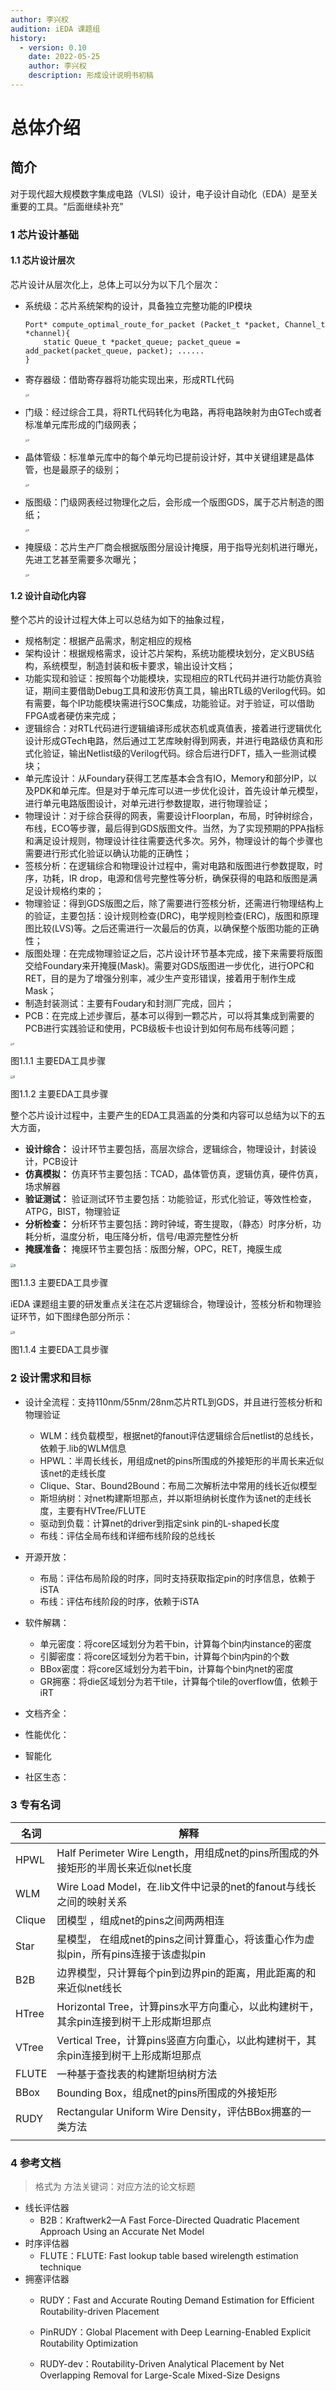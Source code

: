 ```yaml
---
author: 李兴权
audition: iEDA 课题组
history:
  - version: 0.10
    date: 2022-05-25
    author: 李兴权
    description: 形成设计说明书初稿
---
```


# 总体介绍

## 简介

对于现代超大规模数字集成电路（VLSI）设计，电子设计自动化（EDA）是至关重要的工具。“后面继续补充”

### 1 芯片设计基础

#### 1.1 芯片设计层次

芯片设计从层次化上，总体上可以分为以下几个层次：

* 系统级：芯片系统架构的设计，具备独立完整功能的IP模块

  ```
  Port* compute_optimal_route_for_packet (Packet_t *packet, Channel_t *channel){ 
      static Queue_t *packet_queue; packet_queue = add_packet(packet_queue, packet); ......
  }
  ```
* 寄存器级：借助寄存器将功能实现出来，形成RTL代码

  <img src="https://images.gitee.com/uploads/images/2022/0525/180936_4c445e28_8273072.png" alt="6" style="zoom:25%;" />
* 门级：经过综合工具，将RTL代码转化为电路，再将电路映射为由GTech或者标准单元库形成的门级网表；

  <img src="https://images.gitee.com/uploads/images/2022/0525/180919_5542498c_8273072.png" alt="6" style="zoom:25%;" />
* 晶体管级：标准单元库中的每个单元均已提前设计好，其中关键组建是晶体管，也是最原子的级别；

  <img src="https://images.gitee.com/uploads/images/2022/0525/181001_adc00885_8273072.png" alt="6" style="zoom:25%;" />
* 版图级：门级网表经过物理化之后，会形成一个版图GDS，属于芯片制造的图纸；

  <img src="https://images.gitee.com/uploads/images/2022/0525/181304_6fe49636_8273072.png" alt="6" style="zoom:25%;" />
* 掩膜级：芯片生产厂商会根据版图分层设计掩膜，用于指导光刻机进行曝光，先进工艺甚至需要多次曝光；

  <img src="https://images.gitee.com/uploads/images/2022/0525/181100_d80871ac_8273072.png" alt="6" style="zoom:25%;" />

#### 1.2 设计自动化内容

整个芯片的设计过程大体上可以总结为如下的抽象过程，

* 规格制定：根据产品需求，制定相应的规格
* 架构设计：根据规格需求，设计芯片架构，系统功能模块划分，定义BUS结构，系统模型，制造封装和板卡要求，输出设计文档；
* 功能实现和验证：按照每个功能模块，实现相应的RTL代码并进行功能仿真验证，期间主要借助Debug工具和波形仿真工具，输出RTL级的Verilog代码。如有需要，每个IP功能模块需进行SOC集成，功能验证。对于验证，可以借助FPGA或者硬仿来完成；
* 逻辑综合：对RTL代码进行逻辑编译形成状态机或真值表，接着进行逻辑优化设计形成GTech电路，然后通过工艺库映射得到网表，并进行电路级仿真和形式化验证，输出Netlist级的Verilog代码。综合后进行DFT，插入一些测试模块；
* 单元库设计：从Foundary获得工艺库基本会含有IO，Memory和部分IP，以及PDK和单元库。但是对于单元库可以进一步优化设计，首先设计单元模型，进行单元电路版图设计，对单元进行参数提取，进行物理验证；
* 物理设计：对于综合获得的网表，需要设计Floorplan，布局，时钟树综合，布线，ECO等步骤，最后得到GDS版图文件。当然，为了实现预期的PPA指标和满足设计规则，物理设计往往需要迭代多次。另外，物理设计的每个步骤也需要进行形式化验证以确认功能的正确性；
* 签核分析：在逻辑综合和物理设计过程中，需对电路和版图进行参数提取，时序，功耗，IR drop，电源和信号完整性等分析，确保获得的电路和版图是满足设计规格约束的；
* 物理验证：得到GDS版图之后，除了需要进行签核分析，还需进行物理结构上的验证，主要包括：设计规则检查(DRC)，电学规则检查(ERC)，版图和原理图比较(LVS)等。之后还需进行一次最后的仿真，以确保整个版图功能的正确性；
* 版图处理：在完成物理验证之后，芯片设计环节基本完成，接下来需要将版图交给Foundary来开掩膜(Mask)。需要对GDS版图进一步优化，进行OPC和RET，目的是为了增强分别率，减少生产变形错误，接着用于制作生成Mask；
* 制造封装测试：主要有Foudary和封测厂完成，回片；
* PCB：在完成上述步骤后，基本可以得到一颗芯片，可以将其集成到需要的PCB进行实践验证和使用，PCB级板卡也设计到如何布局布线等问题；

<img src="https://images.gitee.com/uploads/images/2022/0526/104146_98f059c1_8273072.png" alt="6" style="zoom:25%;" />

图1.1.1 主要EDA工具步骤

<img src="https://images.gitee.com/uploads/images/2022/0530/145123_9b414b6d_8273072.png" alt="6" style="zoom:30%;" />

图1.1.2 主要EDA工具步骤

整个芯片设计过程中，主要产生的EDA工具涵盖的分类和内容可以总结为以下的五大方面，

* **设计综合：** 设计环节主要包括，高层次综合，逻辑综合，物理设计，封装设计，PCB设计
* **仿真模拟：** 仿真环节主要包括：TCAD，晶体管仿真，逻辑仿真，硬件仿真，场求解器
* **验证测试：** 验证测试环节主要包括：功能验证，形式化验证，等效性检查，ATPG，BIST，物理验证
* **分析检查：** 分析环节主要包括：跨时钟域，寄生提取，（静态）时序分析，功耗分析，温度分析，电压降分析，信号/电源完整性分析
* **掩膜准备：** 掩膜环节主要包括：版图分解，OPC，RET，掩膜生成

<img src="https://images.gitee.com/uploads/images/2022/0525/175128_fb471b46_8273072.png" alt="6" style="zoom:35%;" />

图1.1.3 主要EDA工具步骤

iEDA 课题组主要的研发重点关注在芯片逻辑综合，物理设计，签核分析和物理验证环节，如下图绿色部分所示：

<img src="https://images.gitee.com/uploads/images/2022/0530/150057_1b7674b3_8273072.png" alt="6" style="zoom:30%;" />

图1.1.4 主要EDA工具步骤

### 2 设计需求和目标

- 设计全流程：支持110nm/55nm/28nm芯片RTL到GDS，并且进行签核分析和物理验证

  - WLM：线负载模型，根据net的fanout评估逻辑综合后netlist的总线长，依赖于.lib的WLM信息
  - HPWL：半周长线长，用组成net的pins所围成的外接矩形的半周长来近似该net的走线长度
  - Clique、Star、Bound2Bound：布局二次解析法中常用的线长近似模型
  - 斯坦纳树：对net构建斯坦那点，并以斯坦纳树长度作为该net的走线长度，主要有HVTree/FLUTE
  - 驱动到负载：计算net的driver到指定sink pin的L-shaped长度
  - 布线：评估全局布线和详细布线阶段的总线长
- 开源开放：

  - 布局：评估布局阶段的时序，同时支持获取指定pin的时序信息，依赖于iSTA
  - 布线：评估布线阶段的时序，依赖于iSTA
- 软件解耦：

  - 单元密度：将core区域划分为若干bin，计算每个bin内instance的密度
  - 引脚密度：将core区域划分为若干bin，计算每个bin内pin的个数
  - BBox密度：将core区域划分为若干bin，计算每个bin内net的密度
  - GR拥塞：将die区域划分为若干tile，计算每个tile的overflow值，依赖于iRT
- 文档齐全：
- 性能优化：
- 智能化
- 社区生态：

### 3 专有名词

| **名词** | **解释**                                                                       |
| -------------- | ------------------------------------------------------------------------------------ |
| HPWL           | Half Perimeter Wire Length，用组成net的pins所围成的外接矩形的半周长来近似net长度     |
| WLM            | Wire Load Model，在.lib文件中记录的net的fanout与线长之间的映射关系                   |
| Clique         | 团模型 ，组成net的pins之间两两相连                                                   |
| Star           | 星模型， 在组成net的pins之间计算重心，将该重心作为虚拟pin，所有pins连接于该虚拟pin   |
| B2B            | 边界模型，只计算每个pin到边界pin的距离，用此距离的和来近似net线长                    |
| HTree          | Horizontal Tree，计算pins水平方向重心，以此构建树干，其余pin连接到树干上形成斯坦那点 |
| VTree          | Vertical Tree，计算pins竖直方向重心，以此构建树干，其余pin连接到树干上形成斯坦那点   |
| FLUTE          | 一种基于查找表的构建斯坦纳树方法                                                     |
| BBox           | Bounding Box，组成net的pins所围成的外接矩形                                          |
| RUDY           | Rectangular Uniform Wire Density，评估BBox拥塞的一类方法                             |
|                |                                                                                      |

### 4 参考文档

> 格式为    方法关键词：对应方法的论文标题

- 线长评估器
  - B2B：Kraftwerk2—A Fast Force-Directed Quadratic Placement Approach Using an Accurate Net Model
- 时序评估器
  - FLUTE：FLUTE: Fast lookup table based wirelength estimation technique
- 拥塞评估器
  - RUDY：Fast and Accurate Routing Demand Estimation for Efficient Routability-driven Placement
  - PinRUDY：Global Placement with Deep Learning-Enabled Explicit Routability Optimization
  - RUDY-dev：Routability-Driven Analytical Placement by Net Overlapping Removal for Large-Scale Mixed-Size Designs




    ```cpp

    ```
